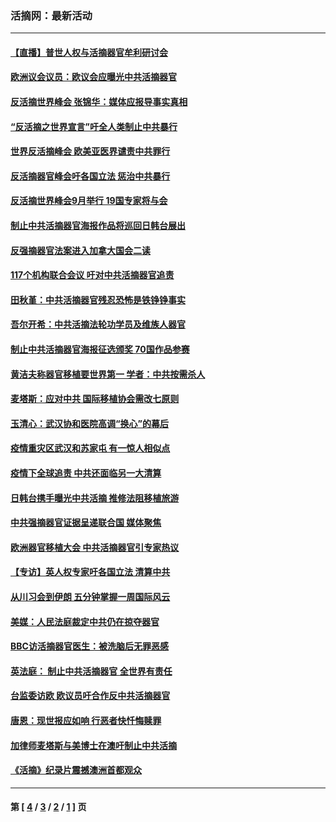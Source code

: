 ### 活摘网：最新活动
---
#### [【直播】普世人权与活摘器官牟利研讨会](../../pages/nf5883/n13425146.md?02140430) 
#### [欧洲议会议员：欧议会应曝光中共活摘器官](../../pages/nf5883/n13336571.md?02140430) 
#### [反活摘世界峰会 张锦华：媒体应报导事实真相](../../pages/nf5883/n13278502.md?02140430) 
#### [“反活摘之世界宣言”吁全人类制止中共暴行](../../pages/nf5883/n13259730.md?02140430) 
#### [世界反活摘峰会 欧美亚医界谴责中共罪行](../../pages/nf5883/n13253550.md?02140430) 
#### [反活摘器官峰会吁各国立法 惩治中共暴行](../../pages/nf5883/n13245052.md?02140430) 
#### [反活摘世界峰会9月举行 19国专家将与会](../../pages/nf5883/n13201492.md?02140430) 
#### [制止中共活摘器官海报作品将巡回日韩台展出](../../pages/nf5883/n13177791.md?02140430) 
#### [反强摘器官法案进入加拿大国会二读](../../pages/nf5883/n13033450.md?02140430) 
#### [117个机构联合会议 吁对中共活摘器官追责](../../pages/nf5883/n12775087.md?02140430) 
#### [田秋堇：中共活摘器官残忍恐怖是铁铮铮事实](../../pages/nf5883/n12702148.md?02140430) 
#### [吾尔开希：中共活摘法轮功学员及维族人器官](../../pages/nf5883/n12693197.md?02140430) 
#### [制止中共活摘器官海报征选颁奖 70国作品参赛](../../pages/nf5883/n12692050.md?02140430) 
#### [黄洁夫称器官移植要世界第一 学者：中共按需杀人](../../pages/nf5883/n12572329.md?02140430) 
#### [麦塔斯：应对中共 国际移植协会需改七原则](../../pages/nf5883/n12514711.md?02140430) 
#### [玉清心：武汉协和医院高调“换心”的幕后](../../pages/nf5883/n12298730.md?02140430) 
#### [疫情重灾区武汉和苏家屯 有一惊人相似点](../../pages/nf5883/n12150824.md?02140430) 
#### [疫情下全球追责 中共还面临另一大清算](../../pages/nf5883/n12070397.md?02140430) 
#### [日韩台携手曝光中共活摘 推修法阻移植旅游](../../pages/nf5883/n11712046.md?02140430) 
#### [中共强摘器官证据呈递联合国 媒体聚焦](../../pages/nf5883/n11546426.md?02140430) 
#### [欧洲器官移植大会 中共活摘器官引专家热议](../../pages/nf5883/n11539095.md?02140430) 
#### [【专访】英人权专家吁各国立法 清算中共](../../pages/nf5883/n11367315.md?02140430) 
#### [从川习会到伊朗 五分钟掌握一周国际风云](../../pages/nf5883/n11338520.md?02140430) 
#### [美媒：人民法庭裁定中共仍在掠夺器官](../../pages/nf5883/n11334897.md?02140430) 
#### [BBC访活摘器官医生：被洗脑后无罪恶感](../../pages/nf5883/n11335935.md?02140430) 
#### [英法庭： 制止中共活摘器官 全世界有责任](../../pages/nf5883/n11330691.md?02140430) 
#### [台监委访欧 欧议员吁合作反中共活摘器官](../../pages/nf5883/n11109190.md?02140430) 
#### [唐恩：现世报应如响 行恶者快忏悔赎罪](../../pages/nf5883/n11104016.md?02140430) 
#### [加律师麦塔斯与美博士在澳吁制止中共活摘](../../pages/nf5883/n10724764.md?02140430) 
#### [《活摘》纪录片震撼澳洲首都观众](../../pages/nf5883/n10722747.md?02140430) 

---
#### 第 [ [4](./4.md?02140430) / [3](./3.md?02140430) / [2](./2.md?02140430) / [1](./1.md?02140430) ] 页
